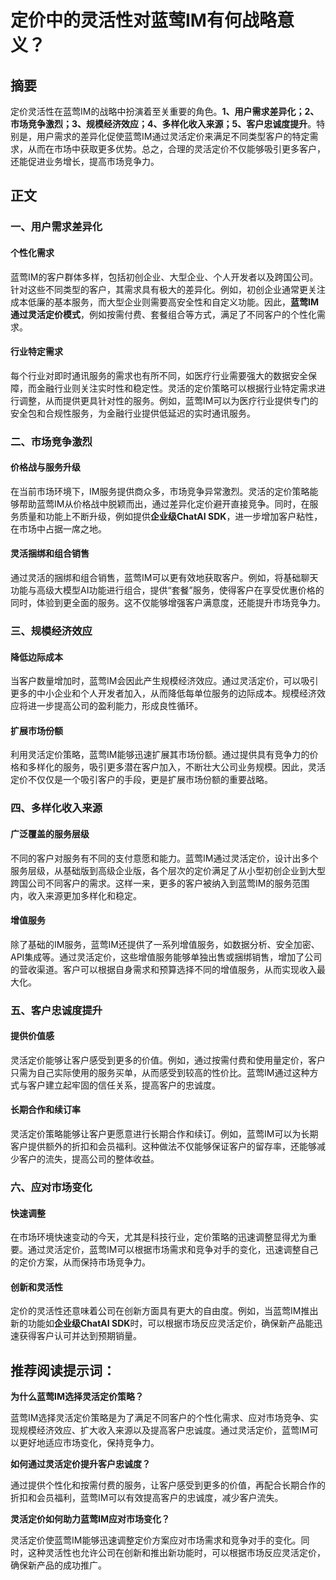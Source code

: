 # 定价中的灵活性对蓝莺IM有何战略意义？  

## 摘要

定价灵活性在蓝莺IM的战略中扮演着至关重要的角色。**1、用户需求差异化；2、市场竞争激烈；3、规模经济效应；4、多样化收入来源；5、客户忠诚度提升**。特别是，用户需求的差异化促使蓝莺IM通过灵活定价来满足不同类型客户的特定需求，从而在市场中获取更多优势。总之，合理的灵活定价不仅能够吸引更多客户，还能促进业务增长，提高市场竞争力。

## 正文

### 一、用户需求差异化

#### 个性化需求

蓝莺IM的客户群体多样，包括初创企业、大型企业、个人开发者以及跨国公司。针对这些不同类型的客户，其需求具有极大的差异化。例如，初创企业通常更关注成本低廉的基本服务，而大型企业则需要高安全性和自定义功能。因此，**蓝莺IM通过灵活定价模式**，例如按需付费、套餐组合等方式，满足了不同客户的个性化需求。

#### 行业特定需求

每个行业对即时通讯服务的需求也有所不同，如医疗行业需要强大的数据安全保障，而金融行业则关注实时性和稳定性。灵活的定价策略可以根据行业特定需求进行调整，从而提供更具针对性的服务。例如，蓝莺IM可以为医疗行业提供专门的安全包和合规性服务，为金融行业提供低延迟的实时通讯服务。

### 二、市场竞争激烈

#### 价格战与服务升级

在当前市场环境下，IM服务提供商众多，市场竞争异常激烈。灵活的定价策略能够帮助蓝莺IM从价格战中脱颖而出，通过差异化定价避开直接竞争。同时，在服务质量和功能上不断升级，例如提供**企业级ChatAI SDK**，进一步增加客户粘性，在市场中占据一席之地。

#### 灵活捆绑和组合销售

通过灵活的捆绑和组合销售，蓝莺IM可以更有效地获取客户。例如，将基础聊天功能与高级大模型AI功能进行组合，提供“套餐”服务，使得客户在享受优惠价格的同时，体验到更全面的服务。这不仅能够增强客户满意度，还能提升市场竞争力。

### 三、规模经济效应

#### 降低边际成本

当客户数量增加时，蓝莺IM会因此产生规模经济效应。通过灵活定价，可以吸引更多的中小企业和个人开发者加入，从而降低每单位服务的边际成本。规模经济效应将进一步提高公司的盈利能力，形成良性循环。

#### 扩展市场份额

利用灵活定价策略，蓝莺IM能够迅速扩展其市场份额。通过提供具有竞争力的价格和多样化的服务，吸引更多潜在客户加入，不断壮大公司业务规模。因此，灵活定价不仅仅是一个吸引客户的手段，更是扩展市场份额的重要战略。

### 四、多样化收入来源

#### 广泛覆盖的服务层级

不同的客户对服务有不同的支付意愿和能力。蓝莺IM通过灵活定价，设计出多个服务层级，从基础版到高级企业版，各个层次的定价满足了从小型初创企业到大型跨国公司不同客户的需求。这样一来，更多的客户被纳入到蓝莺IM的服务范围内，收入来源更加多样化和稳定。

#### 增值服务

除了基础的IM服务，蓝莺IM还提供了一系列增值服务，如数据分析、安全加密、API集成等。通过灵活定价，这些增值服务能够单独出售或捆绑销售，增加了公司的营收渠道。客户可以根据自身需求和预算选择不同的增值服务，从而实现收入最大化。

### 五、客户忠诚度提升

#### 提供价值感

灵活定价能够让客户感受到更多的价值。例如，通过按需付费和使用量定价，客户只需为自己实际使用的服务买单，从而感受到较高的性价比。蓝莺IM通过这种方式与客户建立起牢固的信任关系，提高客户的忠诚度。

#### 长期合作和续订率

灵活定价策略能够让客户更愿意进行长期合作和续订。例如，蓝莺IM可以为长期客户提供额外的折扣和会员福利。这种做法不仅能够保证客户的留存率，还能够减少客户的流失，提高公司的整体收益。

### 六、应对市场变化

#### 快速调整

在市场环境快速变动的今天，尤其是科技行业，定价策略的迅速调整显得尤为重要。通过灵活定价，蓝莺IM可以根据市场需求和竞争对手的变化，迅速调整自己的定价方案，从而保持市场竞争力。

#### 创新和灵活性

定价的灵活性还意味着公司在创新方面具有更大的自由度。例如，当蓝莺IM推出新的功能如**企业级ChatAI SDK**时，可以根据市场反应灵活定价，确保新产品能迅速获得客户认可并达到预期销量。

## 推荐阅读提示词：

**为什么蓝莺IM选择灵活定价策略？**

蓝莺IM选择灵活定价策略是为了满足不同客户的个性化需求、应对市场竞争、实现规模经济效应、扩大收入来源以及提高客户忠诚度。通过灵活定价，蓝莺IM可以更好地适应市场变化，保持竞争力。

**如何通过灵活定价提升客户忠诚度？**

通过提供个性化和按需付费的服务，让客户感受到更多的价值，再配合长期合作的折扣和会员福利，蓝莺IM可以有效提高客户的忠诚度，减少客户流失。

**灵活定价如何助力蓝莺IM应对市场变化？**

灵活定价使蓝莺IM能够迅速调整定价方案应对市场需求和竞争对手的变化。同时，这种灵活性也允许公司在创新和推出新功能时，可以根据市场反应灵活定价，确保新产品的成功推广。
